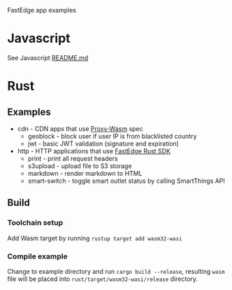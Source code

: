 FastEdge app examples

# Javascript

See Javascript [README.md](./javascript/README.md)

# Rust

## Examples

- cdn - CDN apps that use [Proxy-Wasm](https://github.com/proxy-wasm/spec) spec
  - geoblock - block user if user IP is from blacklisted country
  - jwt - basic JWT validation (signature and expiration)
- http - HTTP applications that use [FastEdge Rust SDK](https://github.com/G-Core/FastEdge-sdk-rust)
  - print - print all request headers
  - s3upload - upload file to S3 storage
  - markdown - render markdown to HTML
  - smart-switch - toggle smart outlet status by calling SmartThings API

## Build

### Toolchain setup

Add Wasm target by running `rustup target add wasm32-wasi`

### Compile example

Change to example directory and run `cargo build --release`, resulting `wasm` file will be placed into `rust/target/wasm32-wasi/release` directory.
